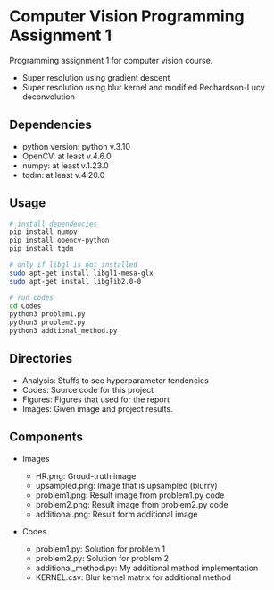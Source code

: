 # Computer Vision Programming Assignment 1
Programming assignment 1 for computer vision course.
- Super resolution using gradient descent
- Super resolution using blur kernel and modified Rechardson-Lucy deconvolution

## Dependencies
* python version: python v.3.10
* OpenCV: at least v.4.6.0
* numpy: at least v.1.23.0
* tqdm: at least v.4.20.0

## Usage
```bash
# install dependencies
pip install numpy
pip install opencv-python
pip install tqdm

# only if libgl is not installed
sudo apt-get install libgl1-mesa-glx
sudo apt-get install libglib2.0-0

# run codes
cd Codes
python3 problem1.py
python3 problem2.py
python3 addtional_method.py
```

## Directories
* Analysis: Stuffs to see hyperparameter tendencies
* Codes: Source code for this project
* Figures: Figures that used for the report
* Images: Given image and project results.

## Components
* Images
    * HR.png: Groud-truth image
    * upsampled.png: Image that is upsampled (blurry)
    * problem1.png: Result image from problem1.py code
    * problem2.png: Result image from problem2.py code
    * additional.png: Result form additional image

* Codes
    * problem1.py: Solution for problem 1
    * problem2.py: Solution for problem 2
    * additional_method.py: My additional method implementation
    * KERNEL.csv: Blur kernel matrix for additional method
